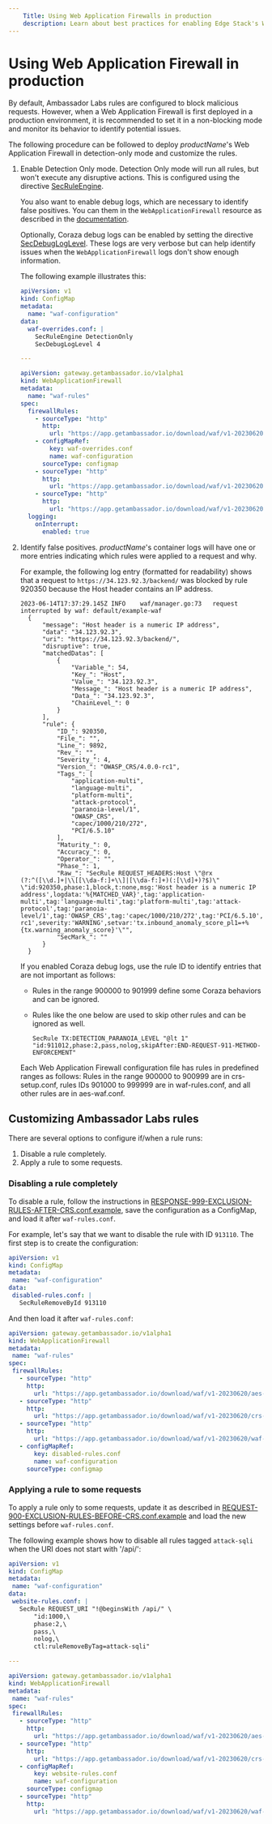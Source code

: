 ```yaml
---
    Title: Using Web Application Firewalls in production
    description: Learn about best practices for enabling Edge Stack's Web Application Firewalls in production environments
---
```


# Using Web Application Firewall in production

By default, Ambassador Labs rules are configured to block malicious requests. However, when a Web Application Firewall is
first deployed in a production environment, it is recommended to set it in a non-blocking mode and monitor its behavior
to identify potential issues.

The following procedure can be followed to deploy $productName$'s Web Application Firewall in detection-only mode and
customize the rules.

1. Enable Detection Only mode. Detection Only mode will run all rules, but won't execute any disruptive actions.
   This is configured using the directive [SecRuleEngine][].

   You also want to enable debug logs, which are necessary to identify false positives. You can them in the
   `WebApplicationFirewall` resource as described in the [documentation][].

   Optionally, Coraza debug logs can be enabled by setting the directive [SecDebugLogLevel][]. These logs are very verbose
   but can help identify issues when the `WebApplicationFirewall` logs don't show enough information.

   The following example illustrates this:

   ```yaml
   apiVersion: v1
   kind: ConfigMap
   metadata:
     name: "waf-configuration"
   data:
     waf-overrides.conf: |
       SecRuleEngine DetectionOnly
       SecDebugLogLevel 4

   ---

   apiVersion: gateway.getambassador.io/v1alpha1
   kind: WebApplicationFirewall
   metadata:
     name: "waf-rules"
   spec:
     firewallRules:
       - sourceType: "http"
         http:
           url: "https://app.getambassador.io/download/waf/v1-20230620/aes-waf.conf"
       - configMapRef:
           key: waf-overrides.conf
           name: waf-configuration
         sourceType: configmap
       - sourceType: "http"
         http:
           url: "https://app.getambassador.io/download/waf/v1-20230620/crs-setup.conf"
       - sourceType: "http"
         http:
           url: "https://app.getambassador.io/download/waf/v1-20230620/waf-rules.conf"
     logging:
       onInterrupt:
         enabled: true
   ```

2. Identify false positives. $productName$'s container logs will have one or more entries indicating which rules
   were applied to a request and why.

   For example, the following log entry (formatted for readability) shows that a request to `https://34.123.92.3/backend/` was
   blocked by rule 920350 because the Host header contains an IP address.

   ```text
   2023-06-14T17:37:29.145Z	INFO	waf/manager.go:73	request interrupted by waf: default/example-waf
     {
         "message": "Host header is a numeric IP address",
         "data": "34.123.92.3",
         "uri": "https://34.123.92.3/backend/",
         "disruptive": true,
         "matchedDatas": [
             {
                 "Variable_": 54,
                 "Key_": "Host",
                 "Value_": "34.123.92.3",
                 "Message_": "Host header is a numeric IP address",
                 "Data_": "34.123.92.3",
                 "ChainLevel_": 0
             }
         ],
         "rule": {
             "ID_": 920350,
             "File_": "",
             "Line_": 9892,
             "Rev_": "",
             "Severity_": 4,
             "Version_": "OWASP_CRS/4.0.0-rc1",
             "Tags_": [
                 "application-multi",
                 "language-multi",
                 "platform-multi",
                 "attack-protocol",
                 "paranoia-level/1",
                 "OWASP_CRS",
                 "capec/1000/210/272",
                 "PCI/6.5.10"
             ],
             "Maturity_": 0,
             "Accuracy_": 0,
             "Operator_": "",
             "Phase_": 1,
             "Raw_": "SecRule REQUEST_HEADERS:Host \"@rx (?:^([\\d.]+|\\[[\\da-f:]+\\]|[\\da-f:]+)(:[\\d]+)?$)\" \"id:920350,phase:1,block,t:none,msg:'Host header is a numeric IP address',logdata:'%{MATCHED_VAR}',tag:'application-multi',tag:'language-multi',tag:'platform-multi',tag:'attack-protocol',tag:'paranoia-level/1',tag:'OWASP_CRS',tag:'capec/1000/210/272',tag:'PCI/6.5.10',ver:'OWASP_CRS/4.0.0-rc1',severity:'WARNING',setvar:'tx.inbound_anomaly_score_pl1=+%{tx.warning_anomaly_score}'\"",
             "SecMark_": ""
         }
     }
   ```

   If you enabled Coraza debug logs, use the rule ID to identify entries that are not important as follows:

   - Rules in the range 900000 to 901999 define some Coraza behaviors and can be ignored.

   - Rules like the one below are used to skip other rules and can be ignored as well.

     ```text
     SecRule TX:DETECTION_PARANOIA_LEVEL "@lt 1" "id:911012,phase:2,pass,nolog,skipAfter:END-REQUEST-911-METHOD-ENFORCEMENT"
     ```

   <Alert severity="info">
       Each Web Application Firewall configuration file has rules in predefined ranges as follows: Rules in the range
       900000 to 900999 are in crs-setup.conf, rules IDs 901000 to 999999 are in waf-rules.conf, and all other rules are in aes-waf.conf.
   </Alert>


## Customizing Ambassador Labs rules

There are several options to configure if/when a rule runs:
1. Disable a rule completely.
2. Apply a rule to some requests.

### Disabling a rule completely

To disable a rule, follow the instructions in [RESPONSE-999-EXCLUSION-RULES-AFTER-CRS.conf.example][], save the
configuration as a ConfigMap, and load it after `waf-rules.conf`.

For example, let's say that we want to disable the rule with ID `913110`. The first step is to create the configuration:

```yaml
apiVersion: v1
kind: ConfigMap
metadata:
 name: "waf-configuration"
data:
 disabled-rules.conf: |
   SecRuleRemoveById 913110
```

And then load it after `waf-rules.conf`:

```yaml
apiVersion: gateway.getambassador.io/v1alpha1
kind: WebApplicationFirewall
metadata:
 name: "waf-rules"
spec:
 firewallRules:
   - sourceType: "http"
     http:
       url: "https://app.getambassador.io/download/waf/v1-20230620/aes-waf.conf"
   - sourceType: "http"
     http:
       url: "https://app.getambassador.io/download/waf/v1-20230620/crs-setup.conf"
   - sourceType: "http"
     http:
       url: "https://app.getambassador.io/download/waf/v1-20230620/waf-rules.conf"
   - configMapRef:
       key: disabled-rules.conf
       name: waf-configuration
     sourceType: configmap
```

### Applying a rule to some requests

To apply a rule only to some requests, update it as described in [REQUEST-900-EXCLUSION-RULES-BEFORE-CRS.conf.example][] and
load the new settings before `waf-rules.conf`.

The following example shows how to disable all rules tagged `attack-sqli` when the URI does not start with '/api/':

```yaml
apiVersion: v1
kind: ConfigMap
metadata:
 name: "waf-configuration"
data:
 website-rules.conf: |
   SecRule REQUEST_URI "!@beginsWith /api/" \
       "id:1000,\
       phase:2,\
       pass,\
       nolog,\
       ctl:ruleRemoveByTag=attack-sqli"

---

apiVersion: gateway.getambassador.io/v1alpha1
kind: WebApplicationFirewall
metadata:
 name: "waf-rules"
spec:
 firewallRules:
   - sourceType: "http"
     http:
       url: "https://app.getambassador.io/download/waf/v1-20230620/aes-waf.conf"
   - sourceType: "http"
     http:
       url: "https://app.getambassador.io/download/waf/v1-20230620/crs-setup.conf"
   - configMapRef:
       key: website-rules.conf
       name: waf-configuration
     sourceType: configmap
   - sourceType: "http"
     http:
       url: "https://app.getambassador.io/download/waf/v1-20230620/waf-rules.conf"
```

[SecRuleEngine]: https://coraza.io/docs/seclang/directives/#secruleengine
[SecDebugLogLevel]: https://coraza.io/docs/seclang/directives/#secdebugloglevel
[REQUEST-900-EXCLUSION-RULES-BEFORE-CRS.conf.example]: https://github.com/coreruleset/coreruleset/blob/v4.0/dev/rules/REQUEST-900-EXCLUSION-RULES-BEFORE-CRS.conf.example
[RESPONSE-999-EXCLUSION-RULES-AFTER-CRS.conf.example]: https://github.com/coreruleset/coreruleset/blob/v4.0/dev/rules/RESPONSE-999-EXCLUSION-RULES-AFTER-CRS.conf.example
[documentation]: ../web-application-firewalls
